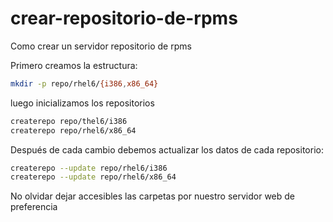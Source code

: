 # crear-repositorio-de-rpms
Como crear un servidor repositorio de rpms

Primero creamos la estructura:

```bash
mkdir -p repo/rhel6/{i386,x86_64}
```

luego inicializamos los repositorios

```bash
createrepo repo/thel6/i386
createrepo repo/rhel6/x86_64
```

Después de cada cambio debemos actualizar los datos de cada repositorio:

```bash
createrepo --update repo/rhel6/i386
createrepo --update repo/rhel6/x86_64
```

No olvidar dejar accesibles las carpetas por nuestro servidor web de preferencia



